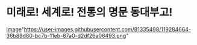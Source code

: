 # 미래로! 세계로! 전통의 명문 동대부고!

[Image](src)"https://user-images.githubusercontent.com/81335498/119284664-36b89d80-bc7b-11eb-87a0-d2df26a06493.png"


